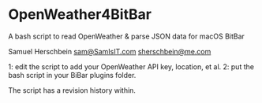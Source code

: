 # OpenWeather4BitBar
A bash script to read OpenWeather &amp; parse JSON data for macOS BitBar

Samuel Herschbein
sam@SamIsIT.com
sherschbein@me.com

1: edit the script to add your OpenWeather API key, location, et al.
2: put the bash script in your BiBar plugins folder.

The script has a revision history within.
